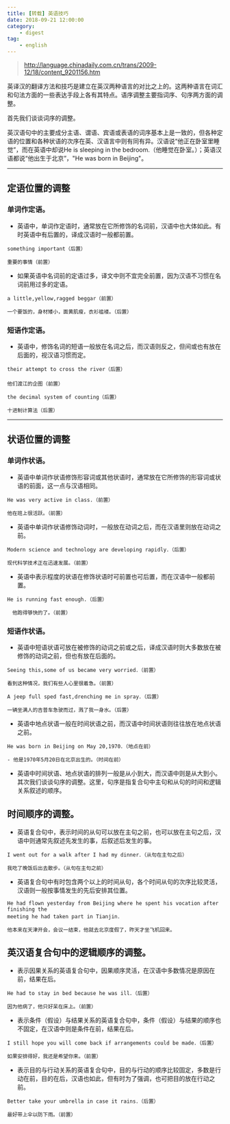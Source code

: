 ```yaml
---
title: [转载] 英语技巧
date: 2018-09-21 12:00:00
category:
    - digest
tag: 
    - english
---
```

> http://language.chinadaily.com.cn/trans/2009-12/18/content_9201156.htm


英译汉的翻译方法和技巧是建立在英汉两种语言的对比之上的。这两种语言在词汇和句法方面的一些表达手段上各有其特点。语序调整主要指词序、句序两方面的调整。

首先我们谈谈词序的调整。

英汉语句中的主要成分主语、谓语、宾语或表语的词序基本上是一致的，但各种定语的位置和各种状语的次序在英、汉语言中则有同有异。汉语说“他正在卧室里睡觉”，而在英语中却说He is sleeping in the bedroom.（他睡觉在卧室。）；英语汉语都说“他出生于北京”，"He was born in Beijing"。

---

## 定语位置的调整

### 单词作定语。

- 英语中，单词作定语时，通常放在它所修饰的名词前，汉语中也大体如此。有时英语中有后置的，译成汉语时一般都前置。

```
something important（后置） 

重要的事情（前置）
```

- 如果英语中名词前的定语过多，译文中则不宜完全前置，因为汉语不习惯在名词前用过多的定语。
```
a little,yellow,ragged beggar（前置） 

一个要饭的，身材矮小，面黄肌瘦，衣衫褴褛。（后置）
```

### 短语作定语。

- 英语中，修饰名词的短语一般放在名词之后，而汉语则反之，但间或也有放在后面的，视汉语习惯而定。
```
their attempt to cross the river（后置）
 　　
他们渡江的企图（前置）

the decimal system of counting（后置） 　　

十进制计算法（后置）
```
---

## 状语位置的调整

### 单词作状语。

- 英语中单词作状语修饰形容词或其他状语时，通常放在它所修饰的形容词或状语的前面，这一点与汉语相同。

```
He was very active in class.（前置） 　　

他在班上很活跃。（前置）
```

- 英语中单词作状语修饰动词时，一般放在动词之后，而在汉语里则放在动词之前。
```
Modern science and technology are developing rapidly．（后置）

现代科学技术正在迅速发展。（前置）
```

- 英语中表示程度的状语在修饰状语时可前置也可后置，而在汉语中一般都前置。
```
He is running fast enough.（后置） 　

　他跑得够快的了。（前置）
```

### 短语作状语。

- 英语中短语状语可放在被修饰的动词之前或之后，译成汉语时则大多数放在被修饰的动词之前，但也有放在后面的。
```
Seeing this,some of us became very worried．（前置）

看到这种情况，我们有些人心里很着急。（前置）

A jeep full sped fast,drenching me in spray．（后置）

一辆坐满人的吉普车急驶而过，溅了我一身水。（后置）
```

- 英语中地点状语一般在时间状语之前，而汉语中时间状语则往往放在地点状语之前。
```
He was born in Beijing on May 20,1970．（地点在前）

- 他是1970年5月20日在北京出生的。（时间在前）
```

- 英语中时间状语、地点状语的排列一般是从小到大，而汉语中则是从大到小。其次我们谈谈句序的调整。这里，句序是指复合句中主句和从句的时间和逻辑关系叙述的顺序。

## 时间顺序的调整。

- 英语复合句中，表示时间的从句可以放在主句之前，也可以放在主句之后，汉语中则通常先叙述先发生的事，后叙述后发生的事。

```
I went out for a walk after I had my dinner．（从句在主句之后）

我吃了晚饭后出去散步。（从句在主句之前）
```

- 英语复合句中有时包含两个以上的时间从句，各个时间从句的次序比较灵活，汉语则一般按事情发生的先后安排其位置。

```
He had flown yesterday from Beijing where he spent his vocation after finishing the 
meeting he had taken part in Tianjin．

他本来在天津开会，会议一结束，他就去北京度假了，昨天才坐飞机回来。
```

## 英汉语复合句中的逻辑顺序的调整。

- 表示因果关系的英语复合句中，因果顺序灵活，在汉语中多数情况是原因在前，结果在后。
```
He had to stay in bed because he was ill．（后置）

因为他病了，他只好呆在床上。（前置）
```

- 表示条件（假设）与结果关系的英语复合句中，条件（假设）与结果的顺序也不固定，在汉语中则是条件在前，结果在后。
```
I still hope you will come back if arrangements could be made．（后置）

如果安排得好，我还是希望你来。（前置）
```

- 表示目的与行动关系的英语复合句中，目的与行动的顺序比较固定，多数是行动在前，目的在后，汉语也如此，但有时为了强调，也可把目的放在行动之前。
```
Better take your umbrella in case it rains．（后置）

最好带上伞以防下雨。（前置）
```
